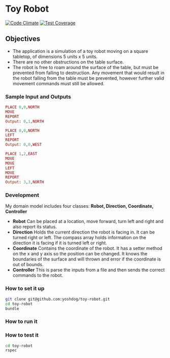 # Toy Robot
[![Code Climate](https://codeclimate.com/github/yoshdog/toy-robot/badges/gpa.svg)](https://codeclimate.com/github/yoshdog/toy-robot)
[![Test Coverage](https://codeclimate.com/github/yoshdog/toy-robot/badges/coverage.svg)](https://codeclimate.com/github/yoshdog/toy-robot)

## Objectives
* The application is a simulation of a toy robot moving on a square tabletop, of dimensions 5 units x 5 units.
* There are no other obstructions on the table surface.
* The robot is free to roam around the surface of the table, but must be prevented from falling to destruction. Any movement
that would result in the robot falling from the table must be prevented, however further valid movement commands must still
be allowed.

### Sample Input and Outputs
```ruby
PLACE 0,0,NORTH
MOVE
REPORT
Output: 0,1,NORTH

PLACE 0,0,NORTH
LEFT
REPORT
Output: 0,0,WEST

PLACE 1,2,EAST
MOVE
MOVE
LEFT
MOVE
REPORT
Output: 3,3,NORTH
```

### Development
My domain model includes four classes: **Robot, Direction, Coordinate, Controller**
+ **Robot** Can be placed at a location, move forward, turn left and right and also report its status.
+ **Direction** Holds the current direction the robot is facing in. It can be turned right or left. The compass array holds information on the direction it is facing if it is turned left or right.
+ **Coordinate** Contains the coordinate of the robot. It has a setter method on the x and y axis so the position can be changed. It knows the boundaries of the surface and will thrown and error if the coordinate is out of bounds.
+ **Controller** This is parse the inputs from a file and then sends the correct commands to the robot.

### How to set it up
```sh
git clone git@github.com:yoshdog/toy-robot.git
cd toy-robot
bundle
```

### How to run it

### How to test it
```sh
cd toy-robot
rspec
```